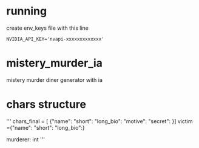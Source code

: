 # running
create env_keys file with this line

```
NVIDIA_API_KEY='nvapi-xxxxxxxxxxxxx'
```

# mistery_murder_ia
mistery murder diner generator with ia

# chars structure
'''
chars_final = [ {"name": 
                "short":
                "long_bio": 
                "motive": 
                "secret":
                }]
victim ={"name": 
        "short":
        "long_bio":}

murderer: int
'''